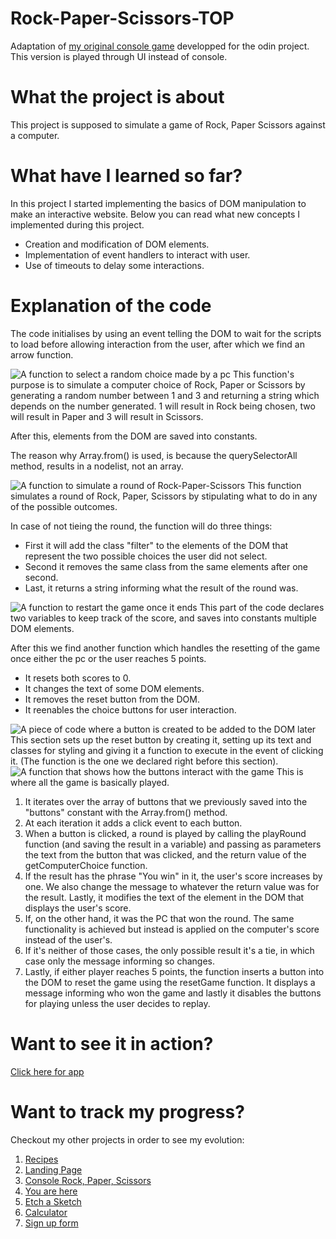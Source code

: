 # Rock-Paper-Scissors-TOP

Adaptation of <a href="https://github.com/hroglardev/Rock-Paper-Scissors-TOP-Console" target="_blank">my original console game</a> developped for the odin project. This version is played through UI instead of console.

# What the project is about

This project is supposed to simulate a game of Rock, Paper Scissors against a computer.

# What have I learned so far?

In this project I started implementing the basics of DOM manipulation to make an interactive website.
Below you can read what new concepts I implemented during this project.

<ul>
  <li>Creation and modification of DOM elements.</li>
  <li>Implementation of event handlers to interact with user. </li>
  <li>Use of timeouts to delay some interactions.</li>
</ul>

# Explanation of the code

The code initialises by using an event telling the DOM to wait for the scripts to load before allowing interaction from the user, after which we find an arrow function.

<img src="./docs-images/Computer-choice-function.JPG" alt="A function to select a random choice made by a pc">
This function's purpose is to simulate a computer choice of Rock, Paper or Scissors by generating a random number between 1 and 3 and returning a string which depends on the number generated.
1 will result in Rock being chosen, two will result in Paper and 3 will result in Scissors.

After this, elements from the DOM are saved into constants.

The reason why Array.from() is used, is because the querySelectorAll method, results in a nodelist, not an array.

<img src="./docs-images/Play-round-1.JPG" alt="A function to simulate a round of Rock-Paper-Scissors">
This function simulates a round of Rock, Paper, Scissors by stipulating what to do in any of the possible outcomes.

In case of not tieing the round, the function will do three things:

<ul>
  <li>First it will add the class "filter" to the elements of the DOM that represent the two possible choices the user did not select.</li>
  <li>Second it removes the same class from the same elements after one second.</li>
  <li>Last, it returns a string informing what the result of the round was.</li>
</ul>

<img src="./docs-images/Reset-game.JPG" alt="A function to restart the game once it ends">
This part of the code declares two variables to keep track of the score, and saves into constants multiple DOM elements.

After this we find another function which handles the resetting of the game once either the pc or the user reaches 5 points.

<ul>
  <li>It resets both scores to 0.</li>
  <li>It changes the text of some DOM elements.</li>
  <li>It removes the reset button from the DOM.</li>
  <li>It reenables the choice buttons for user interaction.</li>
</ul>

<img src="./docs-images/Reset-button.JPG" alt="A piece of code where a button is created to be added to the DOM later">
This section sets up the reset button by creating it, setting up its text and classes for styling and giving it a function to execute in the event of clicking it. (The function is the one we declared right before this section).

<img src="./docs-images/Button-functionality.JPG" alt="A function that shows how the buttons interact with the game">
This is where all the game is basically played.

<ol>
  <li>It iterates over the array of buttons that we previously saved into the "buttons" constant with the Array.from() method.</li>
  <li>At each iteration it adds a click event to each button.</li>
  <li>When a button is clicked, a round is played by calling the playRound function (and saving the result in a variable) and passing as parameters the text from the button that was clicked, and the return value of the getComputerChoice function.</li>
  <li>If the result has the phrase "You win" in it, the user's score increases by one. We also change the message to whatever the return value was for the result. Lastly, it modifies the text of the element in the DOM that displays the user's score.</li>
  <li>If, on the other hand, it was the PC that won the round. The same functionality is achieved but instead is applied on the computer's score instead of the user's.</li>
  <li>If it's neither of those cases, the only possible result it's a tie, in which case only the message informing so changes.</li>
  <li>Lastly, if either player reaches 5 points, the function inserts a button into the DOM to reset the game using the resetGame function. It displays a message informing who won the game and lastly it disables the buttons for playing unless the user decides to replay.</li>
</ol>

# Want to see it in action?

<a href="https://hroglardev.github.io/Rock-Paper-Scissors-TOP/" target="_blank">Click here for app</a>

# Want to track my progress?

Checkout my other projects in order to see my evolution:

<ol>
  <li><a href="https://github.com/hroglardev/odin-recipes" target="_blank">Recipes</a></li>
  <li><a href="https://github.com/hroglardev/Odin-landing-page" target="_blank">Landing Page</a></li>
  <li><a href="https://github.com/hroglardev/Rock-Paper-Scissors-TOP-Console" target="_blank">Console Rock, Paper, Scissors</a></li>
  <li><a href="https://github.com/hroglardev/Rock-Paper-Scissors-TOP" target="_blank">You are here</a></li>
  <li><a href="https://github.com/hroglardev/Etch-a-Sketch" target="_blank">Etch a Sketch</a></li>
  <li><a href="https://github.com/hroglardev/Calculator" target="_blank">Calculator</a></li>
  <li><a href="https://github.com/hroglardev/Sign-up-form-TOP" target="_blank">Sign up form</a></li>
</ol>
